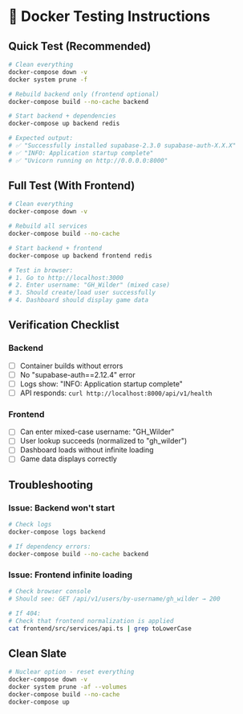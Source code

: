 # 🐳 Docker Testing Instructions

## Quick Test (Recommended)

```bash
# Clean everything
docker-compose down -v
docker system prune -f

# Rebuild backend only (frontend optional)
docker-compose build --no-cache backend

# Start backend + dependencies
docker-compose up backend redis

# Expected output:
# ✅ "Successfully installed supabase-2.3.0 supabase-auth-X.X.X"
# ✅ "INFO: Application startup complete"
# ✅ "Uvicorn running on http://0.0.0.0:8000"
```

## Full Test (With Frontend)

```bash
# Clean everything
docker-compose down -v

# Rebuild all services
docker-compose build --no-cache

# Start backend + frontend
docker-compose up backend frontend redis

# Test in browser:
# 1. Go to http://localhost:3000
# 2. Enter username: "GH_Wilder" (mixed case)
# 3. Should create/load user successfully
# 4. Dashboard should display game data
```

## Verification Checklist

### Backend
- [ ] Container builds without errors
- [ ] No "supabase-auth==2.12.4" error
- [ ] Logs show: "INFO: Application startup complete"
- [ ] API responds: `curl http://localhost:8000/api/v1/health`

### Frontend
- [ ] Can enter mixed-case username: "GH_Wilder"
- [ ] User lookup succeeds (normalized to "gh_wilder")
- [ ] Dashboard loads without infinite loading
- [ ] Game data displays correctly

## Troubleshooting

### Issue: Backend won't start
```bash
# Check logs
docker-compose logs backend

# If dependency errors:
docker-compose build --no-cache backend
```

### Issue: Frontend infinite loading
```bash
# Check browser console
# Should see: GET /api/v1/users/by-username/gh_wilder → 200

# If 404:
# Check that frontend normalization is applied
cat frontend/src/services/api.ts | grep toLowerCase
```

## Clean Slate

```bash
# Nuclear option - reset everything
docker-compose down -v
docker system prune -af --volumes
docker-compose build --no-cache
docker-compose up
```
